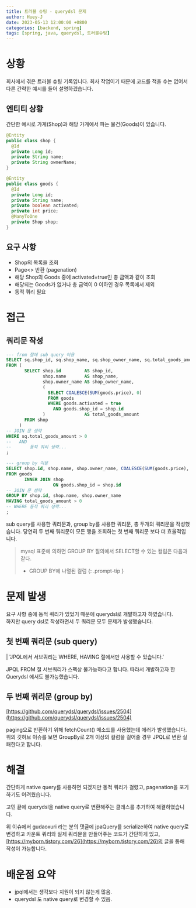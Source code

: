 ```yaml
---
title: 트러블 슈팅 - querydsl 문제
author: Huey-J
date: 2023-05-13 12:00:00 +0800
categories: [backend, spring]
tags: [spring, java, querydsl, 트러블슈팅]
---
```


# 상황

회사에서 겪은 트러블 슈팅 기록입니다. 회사 작업이기 때문에 코드를 적을 수는 없어서 다른 간략한 예시를 들어 설명하겠습니다.

## 엔티티 상황

간단한 예시로 가게(Shop)과 해당 가게에서 파는 물건(Goods)이 있습니다.

```java
@Entity
public class shop {
  @Id
  private Long id;
  private String name;
  private String ownerName;
}

@Entity
public class goods {
  @Id
  private Long id;
  private String name;
  private boolean activated;
  private int price;
  @ManyToOne
  private Shop shop;
}
```

## 요구 사항

- Shop의 목록을 조회
- Page<> 반환 (pagenation)
- 해당 Shop의 Goods 중에 activated=true인 총 금액과 같이 조회
- 해당되는 Goods가 없거나 총 금액이 0 이하인 경우 목록에서 제외
- 동적 쿼리 필요

# 접근

## 쿼리문 작성

```sql
--- from 절에 sub query 이용
SELECT sq.shop_id, sq.shop_name, sq.shop_owner_name, sq.total_goods_amount
FROM (
       SELECT shop.id         AS shop_id,
              shop.name       AS shop_name,
              shop.owner_name AS shop_owner_name,
              (
                SELECT COALESCE(SUM(goods.price), 0)
                FROM goods
                WHERE goods.activated = true
                  AND goods.shop_id = shop.id
              )               AS total_goods_amount
       FROM shop
     )
-- JOIN 문 생략
WHERE sq.total_goods_amount > 0
--   AND
--       동적 쿼리 생략...
;

--- group by 이용
SELECT shop.id, shop.name, shop.owner_name, COALESCE(SUM(goods.price), 0) AS total_goods_amount
FROM goods
       INNER JOIN shop
                  ON goods.shop_id = shop.id
-- JOIN 문 생략
GROUP BY shop.id, shop.name, shop.owner_name
HAVING total_goods_amount > 0
-- WHERE 동적 쿼리 생략...
;
```

sub query를 사용한 쿼리문과, group by를 사용한 쿼리문, 총 두개의 쿼리문을 작성했습니다.
당연히 두 번째 쿼리문이 모든 행을 조회하는 첫 번째 쿼리문 보다 더 효울적입니다.

> mysql 표준에 의하면 GROUP BY 질의에서 SELECT할 수 있는 컬럼은 다음과 같다.
>
> - GROUP BY에 나열된 컬럼
{: .prompt-tip }

# 문제 발생

요구 사항 중에 동적 쿼리가 있었기 때문에 querydsl로 개발하고자 하였습니다.\
하지만 query dsl로 작성하면서 두 쿼리문 모두 문제가 발생했습니다.

## 첫 번째 쿼리문 (sub query)

| 'JPQL에서 서브쿼리는 WHERE, HAVING 절에서만 사용할 수 있습니다.'

JPQL FROM 절 서브쿼리가 스펙상 불가능하다고 합니다. 따라서 개발하고자 한 Querydsl 에서도 불가능했습니다.

## 두 번째 쿼리문 (group by)

[https://github.com/querydsl/querydsl/issues/2504](https://github.com/querydsl/querydsl/issues/2504)

paging으로 반환하기 위해 fetchCount() 메소드를 사용했는데 에러가 발생했습니다.\
위의 깃허브 이슈를 보면 GroupBy로 2개 이상의 컬럼을 걸어줄 경우 JPQL로 변환 실패한다고 합니다.

# 해결

간단하게 native query를 사용하면 되겠지만 동적 쿼리가 걸렸고, pagenation을 포기하기도 어려웠습니다.

고민 끝에 querydsl을 native query로 변환해주는 클래스를 추가하여 해결하였습니다.

위 이슈에서 gudaoxuri 라는 분의 댓글에 jpaQuery를 serialize하여 native query로 변경하고 카운트 쿼리와 실제 쿼리문을 만들어주는 코드가 간단하게 있고, [https://myborn.tistory.com/26](https://myborn.tistory.com/26)의 글을 통해 작성이 가능합니다.


# 배운점 요약

- jpql에서는 생각보다 지원이 되지 않는게 많음.
- querydsl 도 native query로 변경할 수 있음.
